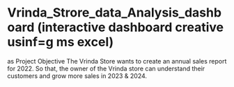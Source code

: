 # Vrinda_Strore_data_Analysis_dashboard (interactive dashboard creative usinf=g ms excel)
as Project Objective
The Vrinda Store wants to create an annual sales report for 2022. So that, the owner of the Vrinda store can understand their customers and grow more sales in 2023 & 2024.

